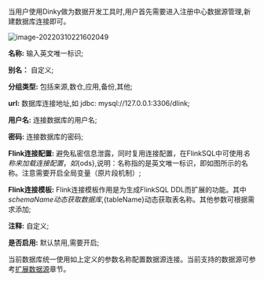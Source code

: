 当用户使用Dinky做为数据开发工具时,用户首先需要进入<span style=''>注册中心数据源管理</span>,新建数据库连接即可。

![image-20220310221602049](http://www.aiwenmo.com/dinky/dev/docs/image-20220310221602049.png)

**名称:** 输入英文唯一标识;

**别名：** 自定义;

**分组类型:** 包括来源,数仓,应用,备份,其他;

**url:** 数据库连接地址,如 jdbc: mysql://127.0.0.1:3306/dlink;

**用户名:** 连接数据库的用户名;

**密码:** 连接数据库的密码;

**Flink连接配置:** 避免私密信息泄露，同时复用连接配置，在FlinkSQL中可使用${名称}来加载连接配置，如${ods},说明：名称指的是英文唯一标识，即如图所示的名称。注意需要开启全局变量（原片段机制）;

**Flink连接模板:** Flink连接模板作用是为生成FlinkSQL DDL而扩展的功能。其中${schemaName}动态获取数据库,${tableName}动态获取表名称。其他参数可根据需求添加;

**注释:** 自定义;

**是否启用:** 默认禁用,需要开启;

当前数据库统一使用如上定义的参数名称配置数据源连接。当前支持的数据源可参考[扩展数据源](/zh-CN/extend/datasource.md)章节。
